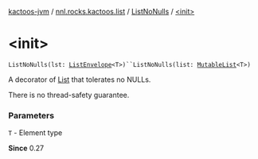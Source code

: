 [kactoos-jvm](../../index.md) / [nnl.rocks.kactoos.list](../index.md) / [ListNoNulls](index.md) / [&lt;init&gt;](.)

# &lt;init&gt;

`ListNoNulls(lst: `[`ListEnvelope`](../-list-envelope/index.md)`<T>)``ListNoNulls(list: `[`MutableList`](https://kotlinlang.org/api/latest/jvm/stdlib/kotlin.collections/-mutable-list/index.html)`<T>)`

A decorator of [List](https://kotlinlang.org/api/latest/jvm/stdlib/kotlin.collections/-list/index.html) that tolerates no NULLs.

There is no thread-safety guarantee.

### Parameters

`T` - Element type

**Since**
0.27

